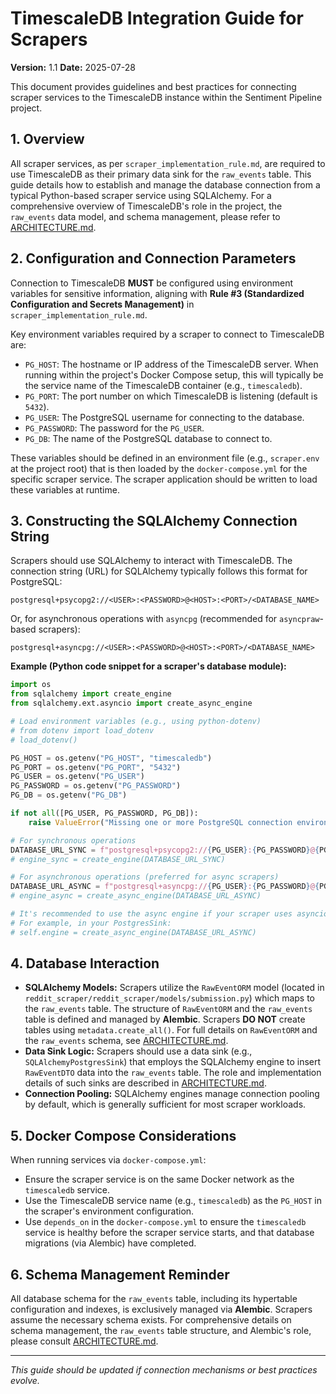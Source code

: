 # TimescaleDB Integration Guide for Scrapers

**Version:** 1.1
**Date:** 2025-07-28

This document provides guidelines and best practices for connecting scraper services to the TimescaleDB instance within the Sentiment Pipeline project.

## 1. Overview

All scraper services, as per `scraper_implementation_rule.md`, are required to use TimescaleDB as their primary data sink for the `raw_events` table. This guide details how to establish and manage the database connection from a typical Python-based scraper service using SQLAlchemy. For a comprehensive overview of TimescaleDB's role in the project, the `raw_events` data model, and schema management, please refer to [ARCHITECTURE.md](../ARCHITECTURE.md).

## 2. Configuration and Connection Parameters

Connection to TimescaleDB **MUST** be configured using environment variables for sensitive information, aligning with **Rule #3 (Standardized Configuration and Secrets Management)** in `scraper_implementation_rule.md`.

Key environment variables required by a scraper to connect to TimescaleDB are:

*   `PG_HOST`: The hostname or IP address of the TimescaleDB server. When running within the project's Docker Compose setup, this will typically be the service name of the TimescaleDB container (e.g., `timescaledb`).
*   `PG_PORT`: The port number on which TimescaleDB is listening (default is `5432`).
*   `PG_USER`: The PostgreSQL username for connecting to the database.
*   `PG_PASSWORD`: The password for the `PG_USER`.
*   `PG_DB`: The name of the PostgreSQL database to connect to.

These variables should be defined in an environment file (e.g., `scraper.env` at the project root) that is then loaded by the `docker-compose.yml` for the specific scraper service. The scraper application should be written to load these variables at runtime.

## 3. Constructing the SQLAlchemy Connection String

Scrapers should use SQLAlchemy to interact with TimescaleDB. The connection string (URL) for SQLAlchemy typically follows this format for PostgreSQL:

```
postgresql+psycopg2://<USER>:<PASSWORD>@<HOST>:<PORT>/<DATABASE_NAME>
```

Or, for asynchronous operations with `asyncpg` (recommended for `asyncpraw`-based scrapers):

```
postgresql+asyncpg://<USER>:<PASSWORD>@<HOST>:<PORT>/<DATABASE_NAME>
```

**Example (Python code snippet for a scraper's database module):**

```python
import os
from sqlalchemy import create_engine
from sqlalchemy.ext.asyncio import create_async_engine

# Load environment variables (e.g., using python-dotenv)
# from dotenv import load_dotenv
# load_dotenv()

PG_HOST = os.getenv("PG_HOST", "timescaledb")
PG_PORT = os.getenv("PG_PORT", "5432")
PG_USER = os.getenv("PG_USER")
PG_PASSWORD = os.getenv("PG_PASSWORD")
PG_DB = os.getenv("PG_DB")

if not all([PG_USER, PG_PASSWORD, PG_DB]):
    raise ValueError("Missing one or more PostgreSQL connection environment variables (PG_USER, PG_PASSWORD, PG_DB)")

# For synchronous operations
DATABASE_URL_SYNC = f"postgresql+psycopg2://{PG_USER}:{PG_PASSWORD}@{PG_HOST}:{PG_PORT}/{PG_DB}"
# engine_sync = create_engine(DATABASE_URL_SYNC)

# For asynchronous operations (preferred for async scrapers)
DATABASE_URL_ASYNC = f"postgresql+asyncpg://{PG_USER}:{PG_PASSWORD}@{PG_HOST}:{PG_PORT}/{PG_DB}"
# engine_async = create_async_engine(DATABASE_URL_ASYNC)

# It's recommended to use the async engine if your scraper uses asyncio
# For example, in your PostgresSink:
# self.engine = create_async_engine(DATABASE_URL_ASYNC)
```

## 4. Database Interaction

*   **SQLAlchemy Models:** Scrapers utilize the `RawEventORM` model (located in `reddit_scraper/reddit_scraper/models/submission.py`) which maps to the `raw_events` table. The structure of `RawEventORM` and the `raw_events` table is defined and managed by **Alembic**. Scrapers **DO NOT** create tables using `metadata.create_all()`. For full details on `RawEventORM` and the `raw_events` schema, see [ARCHITECTURE.md](../ARCHITECTURE.md).
*   **Data Sink Logic:** Scrapers should use a data sink (e.g., `SQLAlchemyPostgresSink`) that employs the SQLAlchemy engine to insert `RawEventDTO` data into the `raw_events` table. The role and implementation details of such sinks are described in [ARCHITECTURE.md](../ARCHITECTURE.md).
*   **Connection Pooling:** SQLAlchemy engines manage connection pooling by default, which is generally sufficient for most scraper workloads.

## 5. Docker Compose Considerations

When running services via `docker-compose.yml`:

*   Ensure the scraper service is on the same Docker network as the `timescaledb` service.
*   Use the TimescaleDB service name (e.g., `timescaledb`) as the `PG_HOST` in the scraper's environment configuration.
*   Use `depends_on` in the `docker-compose.yml` to ensure the `timescaledb` service is healthy before the scraper service starts, and that database migrations (via Alembic) have completed.

## 6. Schema Management Reminder

All database schema for the `raw_events` table, including its hypertable configuration and indexes, is exclusively managed via **Alembic**. Scrapers assume the necessary schema exists. For comprehensive details on schema management, the `raw_events` table structure, and Alembic's role, please consult [ARCHITECTURE.md](../ARCHITECTURE.md).

---
*This guide should be updated if connection mechanisms or best practices evolve.*
